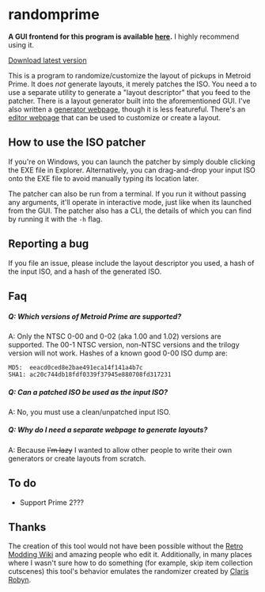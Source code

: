 # randomprime

**A GUI frontend for this program is available [here](https://randomizer.metroidprime.run).** I highly recommend using it.

[Download latest version](https://github.com/aprilwade/randomprime/releases/latest)

This is a program to randomize/customize the layout of pickups in Metroid Prime.
It does _not_ generate layouts, it merely patches the ISO.
You need a to use a separate utility to generate a "layout descriptor" that you feed to the patcher.
There is a layout generator built into the aforementioned GUI.
I've also written a [generator webpage](https://aprilwade.github.io/randomprime/generator.html), though it is less featureful.
There's an [editor webpage](https://aprilwade.github.io/randomprime/editor.html) that can be used to customize or create a layout.

## How to use the ISO patcher

If you're on Windows, you can launch the patcher by simply double clicking the EXE file in Explorer.
Alternatively, you can drag-and-drop your input ISO onto the EXE file to avoid manually typing its location later.

The patcher can also be run from a terminal.
If you run it without passing any arguments, it'll operate in interactive mode, just like when its launched from the GUI.
The patcher also has a CLI, the details of which you can find by running it with the `-h` flag.

## Reporting a bug

If you file an issue, please include the layout descriptor you used, a hash of the input ISO, and a hash of the generated ISO.

## Faq

##### Q: Which versions of Metroid Prime are supported?
A:
Only the NTSC 0-00 and 0-02 (aka 1.00 and 1.02) versions are supported.
The 00-1 NTSC version, non-NTSC versions and the trilogy version will not work.
Hashes of a known good 0-00 ISO dump are:
```
MD5:  eeacd0ced8e2bae491eca14f141a4b7c
SHA1: ac20c744db18fdf0339f37945e880708fd317231
```

##### Q: Can a patched ISO be used as the input ISO?
A:
No, you must use a clean/unpatched input ISO.

##### Q: Why do I need a separate webpage to generate layouts?
A:
Because ~~I'm lazy~~ I wanted to allow other people to write their own generators or create layouts from scratch.

## To do

* Support Prime 2???

## Thanks

The creation of this tool would not have been possible without the [Retro Modding Wiki](http://www.metroid2002.com/retromodding/wiki/Retro_Modding_Wiki) and amazing people who edit it.
Additionally, in many places where I wasn't sure how to do something (for example, skip item collection cutscenes) this tool's behavior emulates the randomizer created by [Claris Robyn](https://www.twitch.tv/clarisrobyn).
